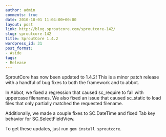 ```yaml
---
author: admin
comments: true
date: 2010-10-01 11:04:00+00:00
layout: post
link: http://blog.sproutcore.com/sproutcore-142/
slug: sproutcore-142
title: SproutCore 1.4.2
wordpress_id: 31
post_format:
- Aside
tags:
- Release
---
```


SproutCore has now been updated to 1.4.2! This is a minor patch release with a handful of bug fixes to both the framework and to abbot.




In Abbot, we fixed a regression that caused sc_require to fail with uppercase filenames. We also fixed an issue that caused sc_static to load files that only partially matched the requested filename.




Additionally, we made a couple fixes to SC.DateTime and fixed Tab key behavior for SC.SelectFieldView.




To get these updates, just run `gem install sproutcore`.
